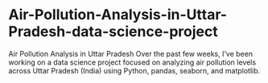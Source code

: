 # Air-Pollution-Analysis-in-Uttar-Pradesh-data-science-project
Air Pollution Analysis in Uttar Pradesh  Over the past few weeks, I’ve been working on a data science project focused on analyzing air pollution levels across Uttar Pradesh (India) using Python, pandas, seaborn, and matplotlib. 
